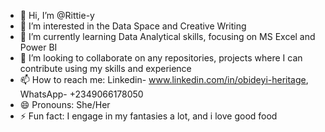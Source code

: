 - 👋 Hi, I’m @Rittie-y
- 👀 I’m interested in the Data Space and Creative Writing
- 🌱 I’m currently learning Data Analytical skills, focusing on MS Excel and Power BI 
- 💞️ I’m looking to collaborate on any repositories, projects where I can contribute using my skills and experience
- 📫 How to reach me: Linkedin- www.linkedin.com/in/obideyi-heritage, WhatsApp- +2349066178050
- 😄 Pronouns: She/Her
- ⚡ Fun fact: I engage in my fantasies a lot, and i love good food

<!---
Rittie-y/Rittie-y is a ✨ special ✨ repository because its `README.md` (this file) appears on your GitHub profile.
You can click the Preview link to take a look at your changes.
--->

